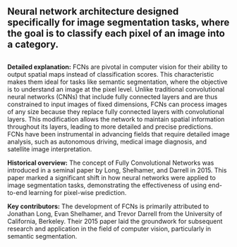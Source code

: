 ## Neural network architecture designed specifically for image segmentation tasks, where the goal is to classify each pixel of an image into a category.
##

**Detailed explanation:** FCNs are pivotal in computer vision for their ability to output spatial maps instead of classification scores. This characteristic makes them ideal for tasks like semantic segmentation, where the objective is to understand an image at the pixel level. Unlike traditional convolutional neural networks (CNNs) that include fully connected layers and are thus constrained to input images of fixed dimensions, FCNs can process images of any size because they replace fully connected layers with convolutional layers. This modification allows the network to maintain spatial information throughout its layers, leading to more detailed and precise predictions. FCNs have been instrumental in advancing fields that require detailed image analysis, such as autonomous driving, medical image diagnosis, and satellite image interpretation.

**Historical overview:** The concept of Fully Convolutional Networks was introduced in a seminal paper by Long, Shelhamer, and Darrell in 2015. This paper marked a significant shift in how neural networks were applied to image segmentation tasks, demonstrating the effectiveness of using end-to-end learning for pixel-wise prediction.

**Key contributors:** The development of FCNs is primarily attributed to Jonathan Long, Evan Shelhamer, and Trevor Darrell from the University of California, Berkeley. Their 2015 paper laid the groundwork for subsequent research and application in the field of computer vision, particularly in semantic segmentation.